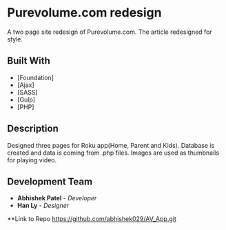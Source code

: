 # Purevolume.com redesign

A two page site redesign of Purevolume.com. The article redesigned for style.

## Built With

* [Foundation]
* [Ajax]
* [SASS]
* [Gulp]
* [PHP]

## Description
Designed three pages for Roku app(Home, Parent and Kids).
Database is created and data is coming from .php files.
Images are used as thumbnails for playing video.

## Development Team

* **Abhishek Patel** - *Developer*
* **Han Ly** - *Designer*



**Link to Repo
https://github.com/abhishek029/AV_App.git
